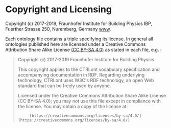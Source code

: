 # Copyright and Licensing

Copyright (c) 2017-2019, Fraunhofer Institute for Building Physics IBP, Fuerther Strasse 250, Nuremberg, Germany [www](https://www.ibp.fraunhofer.de/en.html).


Each ontology file contains a triple specifying its license. In general all ontologies published here are licensed under a Creative Commons Attribution Share Alike License 
[(CC BY-SA 4.0)](https://creativecommons.org/licenses/by-sa/4.0/) as stated in each file, e.g. :

> Copyright (c) 2017-2019 Fraunhofer Institute for Building Physics
> 
> This copyright applies to the CTRLont vocabulary specification and
> accompanying documentation in RDF. Regarding underlying technology,
> CTRLont uses W3C's RDF technology, an open Web standard that can be
> freely used by anyone.
>
> Licensed under the Creative Commons Attribution Share Alike License 
> (CC BY-SA 4.0); you may not use this file except in compliance with 
> the license. You may obtain a copy of the license at:
>
>          [https://creativecommons.org/licenses/by-sa/4.0/](https://creativecommons.org/licenses/by-sa/4.0/)
